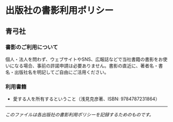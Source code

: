 # 出版社の書影利用ポリシー

## 青弓社

### 書影のご利用について

個人・法人を問わず、ウェブサイトやSNS、広報誌などで当社書籍の書影をお使いになる場合、事前の許諾申請は必要ありません。書影の直近に、著者名・書名・出版社名を明記してご自由にご活用ください。

### 利用書籍
- 愛する人を所有するということ（浅見克彦著、ISBN: 9784787231864）

---

*このファイルは各出版社の書影利用ポリシーを記録するためのものです。*

